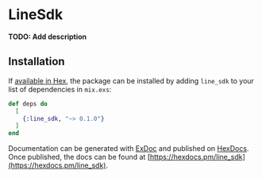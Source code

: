 # LineSdk

**TODO: Add description**

## Installation

If [available in Hex](https://hex.pm/docs/publish), the package can be installed
by adding `line_sdk` to your list of dependencies in `mix.exs`:

```elixir
def deps do
  [
    {:line_sdk, "~> 0.1.0"}
  ]
end
```

Documentation can be generated with [ExDoc](https://github.com/elixir-lang/ex_doc)
and published on [HexDocs](https://hexdocs.pm). Once published, the docs can
be found at [https://hexdocs.pm/line_sdk](https://hexdocs.pm/line_sdk).


